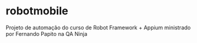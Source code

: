 # robotmobile
Projeto de automação do curso de Robot Framework + Appium ministrado por Fernando Papito na QA Ninja
